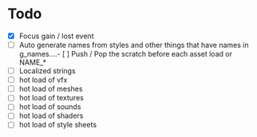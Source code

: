 # Todo

- [X] Focus gain / lost event
- [ ] Auto generate names from styles and other things that have names in g_names....- [ ] Push / Pop the scratch before each asset load or NAME_*
- [ ] Localized strings
- [ ] hot load of vfx
- [ ] hot load of meshes
- [ ] hot load of textures
- [ ] hot load of sounds
- [ ] hot load of shaders
- [ ] hot load of style sheets
